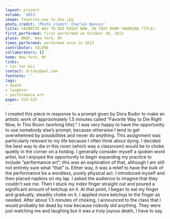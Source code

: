 ```yaml
---
layout: project
volume: '2013'
image: favorite_way_to_die.jpg
photo_credit: 'Photo credit: Charles Dennis'
title: FAVORITE WAY TO DIE RIGHT NOW, IN THIS ROOM (WORKING TITLE)
first_performed: first performed on October 18, 2013
place: BHQF, New York, NY
times_performed: performed once in 2013
contributor: SELENA
collaborators: []
home: New York, NY
links:
- tar-tar.biz
contact: drtsky@aol.com
footnote: ''
tags:
- death
- laughter
- performance art
pages: 524-525
---
```


I created this piece in response to a prompt given by Dora Budor to make an artistic work of approximately 1.5 minutes called “Favorite Way to Die Right Now, In This Room (working title).” I was very happy to have the opportunity to use somebody else’s prompt, because otherwise I tend to get overwhelmed by possibilities and never do anything. This assignment was particularly relevant to my life because I often think about dying. I decided the best way to die in this room (which was a classroom) would be to choke quietly in the corner on a hotdog. I generally consider myself a spoken word artist, but I enjoyed the opportunity to begin expanding my practice to include “performance art”; this was an exploration of that, although I am still not entirely sure what “that” is. Either way, it was a relief to have the bulk of the performance be a wordless, purely physical act. I introduced myself and then placed napkins on my lap. I asked the audience to imagine that they couldn’t see me. Then I stuck my index finger straight out and poured a significant amount of ketchup on it. At that point, I began to eat my finger and gradually, steadily choke on it. I applied more ketchup to the finger as needed. After about 1.5 minutes of choking, I announced to the class that I would probably be dead by now because nobody did anything. They were just watching me and laughing but it was a truly joyous death, I have to say.
